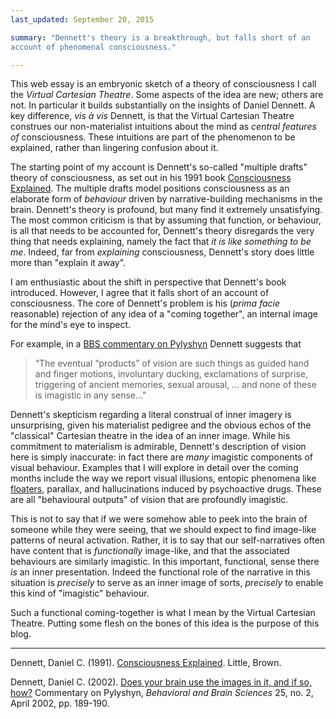 ```yaml
---
last_updated: September 20, 2015

summary: "Dennett's theory is a breakthrough, but falls short of an
account of phenomenal consciousness."

---
```


This web essay is an embryonic sketch of a theory of consciousness I
call the _Virtual Cartesian Theatre_. Some aspects of the idea are new;
others are not. In particular it builds substantially on the insights of
Daniel Dennett. A key difference, _vis à vis_ Dennett, is that the
Virtual Cartesian Theatre construes our non-materialist intuitions about
the mind as _central features of_ consciousness. These intuitions are
part of the phenomenon to be explained, rather than lingering confusion
about it.

The starting point of my account is Dennett's so-called "multiple
drafts" theory of consciousness, as set out in his 1991 book
[Consciousness Explained](#dennett91a). The multiple drafts model
positions consciousness as an elaborate form of _behaviour_ driven by
narrative-building mechanisms in the brain. Dennett's theory is
profound, but many find it extremely unsatisfying. The most common
criticism is that by assuming that function, or behaviour, is all that
needs to be accounted for, Dennett's theory disregards the very thing
that needs explaining, namely the fact that _it is like something to be
me_. Indeed, far from _explaining_ consciousness, Dennett's story does
little more than "explain it away".

I am enthusiastic about the shift in perspective that Dennett's book
introduced. However, I agree that it falls short of an account of
consciousness. The core of Dennett's problem is his (_prima facie_
reasonable) rejection of any idea of a "coming together", an internal
image for the mind's eye to inspect.

For example, in a [BBS commentary on Pylyshyn](#dennett02) Dennett
suggests that

> “The eventual “products” of vision are such things as guided hand and
> finger motions, involuntary ducking, exclamations of surprise, triggering
> of ancient memories, sexual arousal, ... and none of these is imagistic
> in any sense...”

Dennett's skepticism regarding a literal construal of inner imagery is
unsurprising, given his materialist pedigree and the obvious echos of
the "classical" Cartesian theatre in the idea of an inner image. While
his commitment to materialism is admirable, Dennett's description of
vision here is simply inaccurate: in fact there are _many_ imagistic
components of visual behaviour. Examples that I will explore in detail
over the coming months include the way we report visual illusions,
entopic phenomena like
[floaters](https://en.wikipedia.org/wiki/Floater), parallax, and
hallucinations induced by psychoactive drugs. These are all "behavioural
outputs" of vision that are profoundly imagistic.

This is not to say that if we were somehow able to peek into the brain
of someone while they were seeing, that we should expect to find
image-like patterns of neural activation. Rather, it is to say that our
self-narratives often have content that is _functionally_ image-like,
and that the associated behaviours are similarly imagistic. In this
important, functional, sense there _is_ an inner presentation. Indeed
the functional role of the narrative in this situation is _precisely_ to
serve as an inner image of sorts, _precisely_ to enable this kind of
"imagistic" behaviour.

Such a functional coming-together is what I mean by the Virtual
Cartesian Theatre. Putting some flesh on the bones of this idea is the
purpose of this blog.

* * *

<a name="dennett91a"></a>Dennett, Daniel C. (1991).
[Consciousness Explained](). Little, Brown.

<a name="dennett02"></a>Dennett, Daniel C. (2002).
[Does your brain use the images in it, and if so, how?]() Commentary on
Pylyshyn, _Behavioral and Brain Sciences_ 25, no. 2, April 2002, pp.
189-190.
